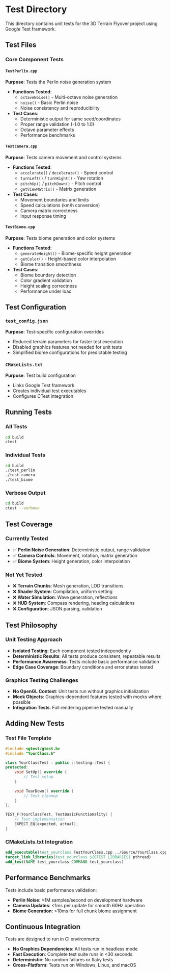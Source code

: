 # Test Directory

This directory contains unit tests for the 3D Terrain Flyover project using Google Test framework.

## Test Files

### Core Component Tests

#### `TestPerlin.cpp`
**Purpose**: Tests the Perlin noise generation system
- **Functions Tested**:
  - `octaveNoise()` - Multi-octave noise generation
  - `noise()` - Basic Perlin noise
  - Noise consistency and reproducibility
- **Test Cases**:
  - Deterministic output for same seed/coordinates
  - Proper range validation (-1.0 to 1.0)
  - Octave parameter effects
  - Performance benchmarks

#### `TestCamera.cpp`
**Purpose**: Tests camera movement and control systems
- **Functions Tested**:
  - `accelerate()` / `decelerate()` - Speed control
  - `turnLeft()` / `turnRight()` - Yaw rotation
  - `pitchUp()` / `pitchDown()` - Pitch control
  - `getViewMatrix()` - Matrix generation
- **Test Cases**:
  - Movement boundaries and limits
  - Speed calculations (km/h conversion)
  - Camera matrix correctness
  - Input response timing

#### `TestBiome.cpp`
**Purpose**: Tests biome generation and color systems
- **Functions Tested**:
  - `generateHeight()` - Biome-specific height generation
  - `getColor()` - Height-based color interpolation
  - Biome transition smoothness
- **Test Cases**:
  - Biome boundary detection
  - Color gradient validation
  - Height scaling correctness
  - Performance under load

## Test Configuration

### `test_config.json`
**Purpose**: Test-specific configuration overrides
- Reduced terrain parameters for faster test execution
- Disabled graphics features not needed for unit tests
- Simplified biome configurations for predictable testing

### `CMakeLists.txt`
**Purpose**: Test build configuration
- Links Google Test framework
- Creates individual test executables
- Configures CTest integration

## Running Tests

### All Tests
```bash
cd build
ctest
```

### Individual Tests
```bash
cd build
./test_perlin
./test_camera
./test_biome
```

### Verbose Output
```bash
cd build
ctest --verbose
```

## Test Coverage

### Currently Tested
- ✅ **Perlin Noise Generation**: Deterministic output, range validation
- ✅ **Camera Controls**: Movement, rotation, matrix generation
- ✅ **Biome System**: Height generation, color interpolation

### Not Yet Tested
- ❌ **Terrain Chunks**: Mesh generation, LOD transitions
- ❌ **Shader System**: Compilation, uniform setting
- ❌ **Water Simulation**: Wave generation, reflections
- ❌ **HUD System**: Compass rendering, heading calculations
- ❌ **Configuration**: JSON parsing, validation

## Test Philosophy

### Unit Testing Approach
- **Isolated Testing**: Each component tested independently
- **Deterministic Results**: All tests produce consistent, repeatable results
- **Performance Awareness**: Tests include basic performance validation
- **Edge Case Coverage**: Boundary conditions and error states tested

### Graphics Testing Challenges
- **No OpenGL Context**: Unit tests run without graphics initialization
- **Mock Objects**: Graphics-dependent features tested with mocks where possible
- **Integration Tests**: Full rendering pipeline tested manually

## Adding New Tests

### Test File Template
```cpp
#include <gtest/gtest.h>
#include "YourClass.h"

class YourClassTest : public ::testing::Test {
protected:
    void SetUp() override {
        // Test setup
    }
    
    void TearDown() override {
        // Test cleanup
    }
};

TEST_F(YourClassTest, TestBasicFunctionality) {
    // Test implementation
    EXPECT_EQ(expected, actual);
}
```

### CMakeLists.txt Integration
```cmake
add_executable(test_yourclass TestYourClass.cpp ../Source/YourClass.cpp)
target_link_libraries(test_yourclass ${GTEST_LIBRARIES} pthread)
add_test(NAME test_yourclass COMMAND test_yourclass)
```

## Performance Benchmarks

Tests include basic performance validation:
- **Perlin Noise**: >1M samples/second on development hardware
- **Camera Updates**: <1ms per update for smooth 60Hz operation
- **Biome Generation**: <10ms for full chunk biome assignment

## Continuous Integration

Tests are designed to run in CI environments:
- **No Graphics Dependencies**: All tests run in headless mode
- **Fast Execution**: Complete test suite runs in <30 seconds
- **Deterministic**: No random failures or flaky tests
- **Cross-Platform**: Tests run on Windows, Linux, and macOS